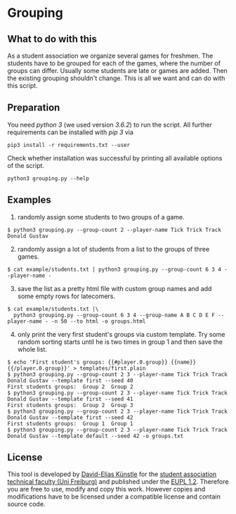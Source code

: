# Grouping

## What to do with this

As a student association we organize several games for freshmen.
The students have to be grouped for each of the games, where the number of groups can differ.
Usually some students are late or games are added. Then the existing grouping shouldn't change.
This is all we want and can do with this script.

## Preparation

You need *python 3* (we used version *3.6.2*) to run the script.
All further requirements can be installed with *pip 3* via 
```
pip3 install -r requirements.txt --user
```

Check whether installation was successful by printing all available options of the script.
```
python3 grouping.py --help
```


## Examples

1. randomly assign some students to two groups of a game.
```
$ python3 grouping.py --group-count 2 --player-name Tick Trick Track Donald Gustav
```

2. randomly assign a lot of students from a list to the groups of three games.
```
$ cat example/students.txt | python3 grouping.py --group-count 6 3 4 --player-name -
```

3. save the list as a pretty html file with custom group names and add some empty rows for latecomers.
```
$ cat example/students.txt |\
  python3 grouping.py --group-count 6 3 4 --group-name A B C D E F --player-name - -n 50 --to html -o groups.html
```

4. only print the very first student's groups via custom template. 
   Try some random sorting starts until he is two times in group 1 and then save the whole list.
```
$ echo 'First student's groups: {{#player.0.group}} {{name}} {{/player.0.group}}' > templates/first.plain 
$ python3 grouping.py --group-count 2 3 --player-name Tick Trick Track Donald Gustav --template first --seed 40
First students groups:  Group 2  Group 2 
$ python3 grouping.py --group-count 2 3 --player-name Tick Trick Track Donald Gustav --template first --seed 41
First students groups:  Group 2  Group 3 
$ python3 grouping.py --group-count 2 3 --player-name Tick Trick Track Donald Gustav --template first --seed 42
First students groups:  Group 1  Group 1 
$ python3 grouping.py --group-count 2 3 --player-name Tick Trick Track Donald Gustav --template default --seed 42 -o groups.txt
```

## License

This tool is developed by [David-Elias Künstle](https://github.com/dekuenstle) for the [student association technical faculty (Uni Freiburg)](https://fachschaft.tf) and published under the [EUPL 1.2](https://joinup.ec.europa.eu/page/eupl-text-11-12).
Therefore you are free to use, modify and copy this work. 
However copies and modifications have to be licensed under a compatible license and contain source code.

